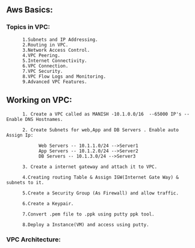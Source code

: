## Aws Basics:

### Topics in VPC:
          1.Subnets and IP Addressing.
          2.Routing in VPC.
          3.Network Access Control.
          4.VPC Peering.
          5.Internet Connectivity.
          6.VPC Connection.
          7.VPC Security.
          8.VPC Flow Logs and Monitoring.
          9.Advanced VPC Features.
    
   ## Working on VPC:
   
          1. Create a VPC called as MANISH -10.1.0.0/16  --65000 IP's --Enable DNS Hostnames.
          
          2. Create Subnets for web,App and DB Servers . Enable auto Assign Ip:
          
                Web Servers -- 10.1.1.0/24 -->Server1
                App Servers -- 10.1.2.0/24 -->Server2
                DB Servers -- 10.1.3.0/24 -->Server3
                
          3. Create a internet gateway and attach it to VPC.
          
          4.Creating routing Table & Assign IGW(Internet Gate Way) & subnets to it.
          
          5.Create a Security Group (As Firewall) and allow traffic.
          
          6.Create a Keypair.
          
          7.Convert .pem file to .ppk using putty ppk tool.
          
          8.Deploy a Instance(VM) and access using putty.
          
 ### VPC Architecture:
                              
  
            
                
                
                
               
              
           
   
            
        
       
